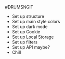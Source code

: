 #DRUMSNGIT
- Set up structure
- Set up main style colors
- Set up dark mode
- Set up Cookie
- Set up Local Storage
- Set up filters
- Set up API maybe?
- Chill
  